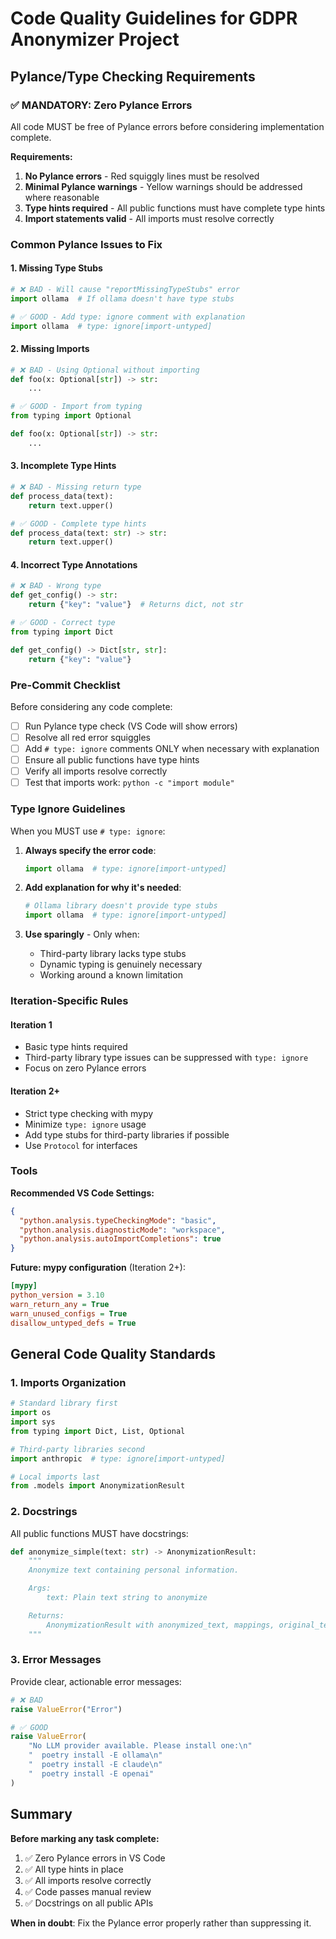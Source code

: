 # Code Quality Guidelines for GDPR Anonymizer Project

## Pylance/Type Checking Requirements

### ✅ MANDATORY: Zero Pylance Errors

All code MUST be free of Pylance errors before considering implementation complete.

**Requirements:**
1. **No Pylance errors** - Red squiggly lines must be resolved
2. **Minimal Pylance warnings** - Yellow warnings should be addressed where reasonable
3. **Type hints required** - All public functions must have complete type hints
4. **Import statements valid** - All imports must resolve correctly

### Common Pylance Issues to Fix

#### 1. Missing Type Stubs
```python
# ❌ BAD - Will cause "reportMissingTypeStubs" error
import ollama  # If ollama doesn't have type stubs

# ✅ GOOD - Add type: ignore comment with explanation
import ollama  # type: ignore[import-untyped]
```

#### 2. Missing Imports
```python
# ❌ BAD - Using Optional without importing
def foo(x: Optional[str]) -> str:
    ...

# ✅ GOOD - Import from typing
from typing import Optional

def foo(x: Optional[str]) -> str:
    ...
```

#### 3. Incomplete Type Hints
```python
# ❌ BAD - Missing return type
def process_data(text):
    return text.upper()

# ✅ GOOD - Complete type hints
def process_data(text: str) -> str:
    return text.upper()
```

#### 4. Incorrect Type Annotations
```python
# ❌ BAD - Wrong type
def get_config() -> str:
    return {"key": "value"}  # Returns dict, not str

# ✅ GOOD - Correct type
from typing import Dict

def get_config() -> Dict[str, str]:
    return {"key": "value"}
```

### Pre-Commit Checklist

Before considering any code complete:

- [ ] Run Pylance type check (VS Code will show errors)
- [ ] Resolve all red error squiggles
- [ ] Add `# type: ignore` comments ONLY when necessary with explanation
- [ ] Ensure all public functions have type hints
- [ ] Verify all imports resolve correctly
- [ ] Test that imports work: `python -c "import module"`

### Type Ignore Guidelines

When you MUST use `# type: ignore`:

1. **Always specify the error code**:
   ```python
   import ollama  # type: ignore[import-untyped]
   ```

2. **Add explanation for why it's needed**:
   ```python
   # Ollama library doesn't provide type stubs
   import ollama  # type: ignore[import-untyped]
   ```

3. **Use sparingly** - Only when:
   - Third-party library lacks type stubs
   - Dynamic typing is genuinely necessary
   - Working around a known limitation

### Iteration-Specific Rules

#### Iteration 1
- Basic type hints required
- Third-party library type issues can be suppressed with `type: ignore`
- Focus on zero Pylance errors

#### Iteration 2+
- Strict type checking with mypy
- Minimize `type: ignore` usage
- Add type stubs for third-party libraries if possible
- Use `Protocol` for interfaces

### Tools

**Recommended VS Code Settings:**
```json
{
  "python.analysis.typeCheckingMode": "basic",
  "python.analysis.diagnosticMode": "workspace",
  "python.analysis.autoImportCompletions": true
}
```

**Future: mypy configuration** (Iteration 2+):
```ini
[mypy]
python_version = 3.10
warn_return_any = True
warn_unused_configs = True
disallow_untyped_defs = True
```

## General Code Quality Standards

### 1. Imports Organization
```python
# Standard library first
import os
import sys
from typing import Dict, List, Optional

# Third-party libraries second
import anthropic  # type: ignore[import-untyped]

# Local imports last
from .models import AnonymizationResult
```

### 2. Docstrings
All public functions MUST have docstrings:
```python
def anonymize_simple(text: str) -> AnonymizationResult:
    """
    Anonymize text containing personal information.

    Args:
        text: Plain text string to anonymize

    Returns:
        AnonymizationResult with anonymized_text, mappings, original_text
    """
```

### 3. Error Messages
Provide clear, actionable error messages:
```python
# ❌ BAD
raise ValueError("Error")

# ✅ GOOD
raise ValueError(
    "No LLM provider available. Please install one:\n"
    "  poetry install -E ollama\n"
    "  poetry install -E claude\n"
    "  poetry install -E openai"
)
```

## Summary

**Before marking any task complete:**
1. ✅ Zero Pylance errors in VS Code
2. ✅ All type hints in place
3. ✅ All imports resolve correctly
4. ✅ Code passes manual review
5. ✅ Docstrings on all public APIs

**When in doubt**: Fix the Pylance error properly rather than suppressing it.
